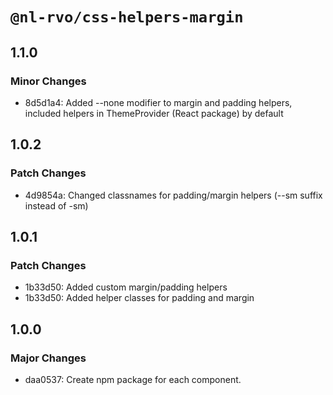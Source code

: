 # `@nl-rvo/css-helpers-margin`

## 1.1.0

### Minor Changes

- 8d5d1a4: Added --none modifier to margin and padding helpers, included helpers in ThemeProvider (React package) by default

## 1.0.2

### Patch Changes

- 4d9854a: Changed classnames for padding/margin helpers (--sm suffix instead of -sm)

## 1.0.1

### Patch Changes

- 1b33d50: Added custom margin/padding helpers
- 1b33d50: Added helper classes for padding and margin

## 1.0.0

### Major Changes

- daa0537: Create npm package for each component.
